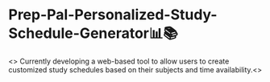<h1>Prep-Pal-Personalized-Study-Schedule-Generator📊📚</h1>

<> Currently developing a web-based tool to allow users to create customized study schedules based on their subjects and time availability.<>
